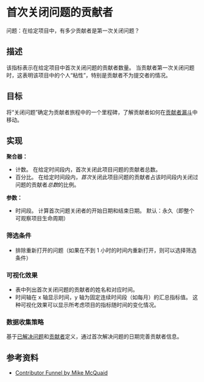 # 首次关闭问题的贡献者

问题：在给定项目中，有多少贡献者是第一次关闭问题？

## 描述
该指标表示在给定项目中首次关闭问题的贡献者数量。 当贡献者第一次关闭问题时，这表明该项目中的个人“粘性”，特别是贡献者不为提交者的情况。

## 目标
将“关闭问题”确定为贡献者旅程中的一个里程碑，了解贡献者如何在[贡献者漏斗](https://mikemcquaid.com/2018/08/14/the-open-source-contributor-funnel-why-people-dont-contribute-to-your-open-source-project/)中移动。

## 实现

**聚合器：**
* 计数。 在给定时间段内，首次关闭此项目问题的贡献者总数。
* 百分比。 在给定时间段内，*首次*关闭此项目问题的贡献者占该时间段内关闭过问题的贡献者*总数*的比例。

**参数：**
* 时间段。 计算首次问题关闭者的开始日期和结束日期。 默认：永久（即整个可观察项目生命周期）

### 筛选条件
* 排除重新打开的问题（如果在不到 1 小时的时间内重新打开，则可以选择筛选条件）

### 可视化效果
* 表中列出首次关闭问题的贡献者的姓名和对应时间。
* 时间轴在 x 轴显示时间，y 轴为固定连续时间段（如每月）的汇总指标值。 这种可视化效果可以显示所考虑项目的指标随时间的变化情况。

### 数据收集策略
基于[已解决问题](https://github.com/chaoss/wg-evolution/blob/master/metrics/Issues_Closed.md)和[贡献者](https://github.com/chaoss/wg-common/blob/master/focus-areas/who/contributors.md)定义，通过首次解决问题的日期完善贡献者信息。

## 参考资料

* [Contributor Funnel by Mike McQuaid](https://mikemcquaid.com/2018/08/14/the-open-source-contributor-funnel-why-people-dont-contribute-to-your-open-source-project/)
